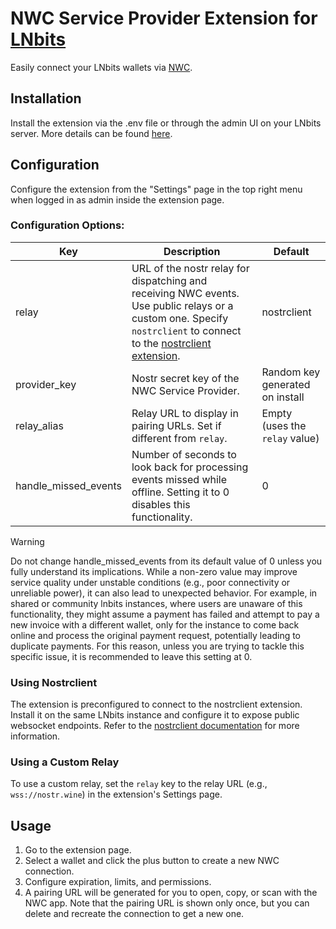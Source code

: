 # NWC Service Provider Extension for [LNbits](https://github.com/lnbits/lnbits)

Easily connect your LNbits wallets via [NWC](https://nwc.dev/).

## Installation

Install the extension via the .env file or through the admin UI on your LNbits server. More details can be found [here](https://github.com/lnbits/lnbits/wiki/LNbits-Extensions).

## Configuration

Configure the extension from the "Settings" page in the top right menu when logged in as admin inside the extension page.

### Configuration Options:

| Key          | Description                                                                                                                                                                                                 | Default                         |
| ------------ | ----------------------------------------------------------------------------------------------------------------------------------------------------------------------------------------------------------- | ------------------------------- |
| relay        | URL of the nostr relay for dispatching and receiving NWC events. Use public relays or a custom one. Specify `nostrclient` to connect to the [nostrclient extension](https://github.com/lnbits/nostrclient). | nostrclient                     |
| provider_key | Nostr secret key of the NWC Service Provider.                                                                                                                                                               | Random key generated on install |
| relay_alias  | Relay URL to display in pairing URLs. Set if different from `relay`.                                                                                                                                        | Empty (uses the `relay` value)  |
| handle_missed_events | Number of seconds to look back for processing events missed while offline. Setting it to 0 disables this functionality. | 0 |


> [!WARNING]
>
> Do not change handle_missed_events from its default value of 0 unless you fully understand its implications. While a non-zero value may improve service quality under unstable conditions (e.g., poor connectivity or unreliable power), it can also lead to unexpected behavior. For example, in shared or community lnbits instances, where users are unaware of this functionality, they might assume a payment has failed and attempt to pay a new invoice with a different wallet, only for the instance to come back online and process the original payment request, potentially leading to duplicate payments. For this reason, unless you are trying to tackle this specific issue, it is recommended to leave this setting at 0.


### Using Nostrclient

The extension is preconfigured to connect to the nostrclient extension. Install it on the same LNbits instance and configure it to expose public websocket endpoints. Refer to the [nostrclient documentation](https://github.com/lnbits/nostrclient) for more information.

### Using a Custom Relay

To use a custom relay, set the `relay` key to the relay URL (e.g., `wss://nostr.wine`) in the extension's Settings page.

## Usage

1. Go to the extension page.
2. Select a wallet and click the plus button to create a new NWC connection.
3. Configure expiration, limits, and permissions.
4. A pairing URL will be generated for you to open, copy, or scan with the NWC app. Note that the pairing URL is shown only once, but you can delete and recreate the connection to get a new one.
